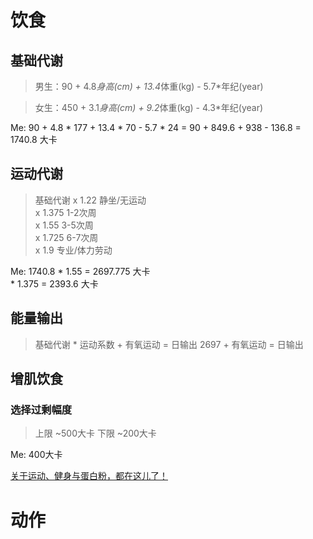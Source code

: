 # 饮食
###
## 基础代谢
> 男生：90 + 4.8*身高(cm) + 13.4*体重(kg) - 5.7*年纪(year)<br>

> 女生：450 + 3.1*身高(cm) + 9.2*体重(kg) - 4.3*年纪(year)<br>

Me: 90 + 4.8 * 177 + 13.4 * 70 - 5.7 * 24 = 90 + 849.6 + 938 - 136.8 = 1740.8 大卡<br>

## 运动代谢
> 基础代谢     x   1.22   静坐/无运动<br>
>             x    1.375  1-2次周<br>
>             x   1.55   3-5次周<br>
>             x   1.725  6-7次周<br>
>             x   1.9    专业/体力劳动<br>

Me: 1740.8 * 1.55 = 2697.775 大卡<br>
           * 1.375 = 2393.6 大卡<br>
## 能量输出
> 基础代谢 * 运动系数 + 有氧运动 = 日输出
2697 + 有氧运动 = 日输出
## 增肌饮食
### 选择过剩幅度
> 上限 ~500大卡
> 下限 ~200大卡

Me: 400大卡

[关于运动、健身与蛋白粉，都在这儿了！](https://zhuanlan.zhihu.com/p/20046496)

# 动作
